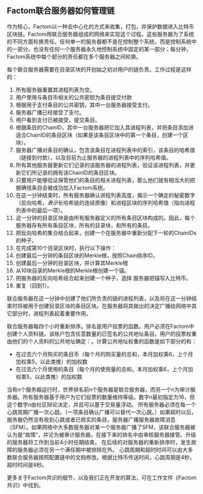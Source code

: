 ## Factom联合服务器如何管理链

作为核心，Factom以一种去中心化的方式来收集，打包，并保护数据进入比特币区块链。Factom用联合服务器组成的网络来实现这个过程。这些服务器为了系统的不同方面轮换责任。任何单一的服务器都不是在控制整个系统，而是控制系统中的一部分。也没有任何一个服务器永久地控制系统中固定的某一部分；每分钟，Factom系统中每个部分的责任都在多个服务器之间轮换。

每个联合服务器需要在目录区块的开创始之初对用户的链负责。工作过程是这样的：

1. 所有服务器重置其进程列表为空。
2. 用户使用与条目币相关的公共密钥为条目提交付款
3. 根据用于支付条目的公共密钥，其中一台服务器接受支付。
4. 服务器广播已经接受了支付。
5. 用户看到支付已被接受，提交条目。
6. 根据条目的ChainID，其中一台服务器把它加入其进程列表，并把条目添加进适合ChainID的条目区块（如果是该条目区块中的第一个条目，创建一个区块）。
7. 服务器广播对条目的确认，包含该条目在进程列表中的索引，该条目的哈希值（链接到付款），以及目前为止服务器的进程列表中的序列哈希值。
8. 所有其他服务器更新它们记录的该服务器的进程列表，验证该进程列表，并更新它们所记录的拥有该ChainID的条目区块。
9. 只要用户能够验证保管他们的条目的相关进程列表，那么他们就有相当大的把握确信条目会被成功加入Factom系统。
10.  在这一分钟结束时，所有服务器确认进程列表高度，揭示一个确定的秘密数字（反向哈希，*表示*长哈希链的连续原像）和进程区块的序列哈希值（指向进程列表中的最后一项）。
11. 这一分钟的目录区块是由所有服务器定义的所有条目区块构成的。因此，每个服务器存有所有条目区块，所有的目录块，和所有的条目。
12. 把反向哈希的集合结合起来，创建一个在服务器中重新分配下一轮的ChainIDs的种子。
13. 在完成第10个目录区块时，执行以下操作：
 1. 创建最后一分钟的条目区块的Merkle根，按照Chain排序ID。
 2. 创建最后一分钟的目录区块，并计算其Merkle根
 3. 从10块目录的Merkle根的Merkle根创建一个锚。
 4. 把服务器的反向哈希结合起来创建一个种子，选择
服务器把锚写入比特币。
14. 重复（回到1）。

联合服务器在这一分钟中创建了他们所负责的链的进程列表，以及将在这一分钟结束时将被用于创建目录区块的条目区块。在服务器将其做出的决定广播给网络中其它部分时，进程列表起着重要作用。

联合服务器每四个小时重新排序。排名是用户投票的函数。用户必须在Factom中创建个人资料链。该账户包含任意数量的已签名的公共地址条目。用户的投票权重由他们的个人资料的公共地址确定：。计算公共地址权重的函数是如下部分的和：
- 在过去六个月购买的条目币（每个月的购买量的总和，本月加权乘6，上个月加权乘5，以此类推）的加权数
- 在过去六个月使用的条目（每个月的使用量的总和，本月加权乘6，上个月加权乘5，以此类推）的加权数

当有n个服务器运行时，世界排名前n个服务器是联合服务器，而另一个n为审计服务器。所有服务器基于用户为它们投票的数量维持等级。数字n最初指定为16，但这个数字n由社区辩论决定，并且可以基于交易量浮动。
所有服务器必须在每一个心跳周期广播一次心跳。（一项条目确认广播可以替代一次心跳。）如果超时以后，服务器仍然没有收到心跳或者已核实的条目，服务器广播服务器故障消息（SFM）。如果网络中大多数服务器对某一个服务器广播了SFM，该联合服务器被认为是“故障”，并沦为被审计服务器，在接下来的排名中由审核服务器接管。升级的服务器将工作到当前4小时任期结束。
在后续的对服务器的重新排序时，发生故障的服务器必须在另一个满任期中被排除在外。
心跳周期和超时时间可以由大多数联合服务器按照配置链中的文档修改。根据比特币传送时间，心跳周期是4秒，超时时间是8秒。

更多关于Factom共识的细节，以及我们正在开发的算法，可在工作文件《Factom共识》中找到。

